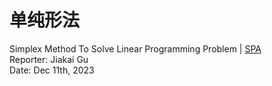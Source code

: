 # 单纯形法

<span px-2 py-1 rounded text-gray-300>
    Simplex Method To Solve Linear Programming Problem | <a href="https://sp.gxmzuai.top" target="_blank">SPA</a>
</span>

<div abs-br mb-20 mr-15 flex gap-2 text-sm text-left>
    Reporter: Jiakai Gu <br />
    Date: Dec 11th, 2023 <br />
</div>

<!-- 

大家好，下面由我来给大家讲解单纯形法。

 -->